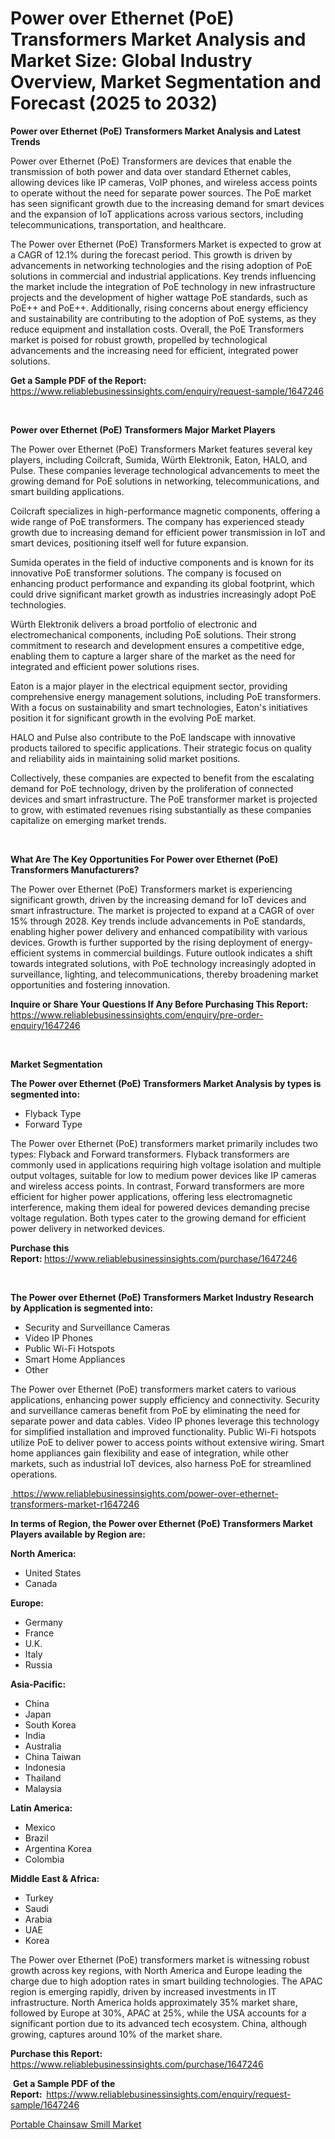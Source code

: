 <p><h1>Power over Ethernet (PoE) Transformers Market Analysis and Market Size: Global Industry Overview, Market Segmentation and Forecast (2025 to 2032)</h1></p><p><strong>Power over Ethernet (PoE) Transformers Market Analysis and Latest Trends</strong></p>
<p><p>Power over Ethernet (PoE) Transformers are devices that enable the transmission of both power and data over standard Ethernet cables, allowing devices like IP cameras, VoIP phones, and wireless access points to operate without the need for separate power sources. The PoE market has seen significant growth due to the increasing demand for smart devices and the expansion of IoT applications across various sectors, including telecommunications, transportation, and healthcare.</p><p>The Power over Ethernet (PoE) Transformers Market is expected to grow at a CAGR of 12.1% during the forecast period. This growth is driven by advancements in networking technologies and the rising adoption of PoE solutions in commercial and industrial applications. Key trends influencing the market include the integration of PoE technology in new infrastructure projects and the development of higher wattage PoE standards, such as PoE++ and PoE++. Additionally, rising concerns about energy efficiency and sustainability are contributing to the adoption of PoE systems, as they reduce equipment and installation costs. Overall, the PoE Transformers market is poised for robust growth, propelled by technological advancements and the increasing need for efficient, integrated power solutions.</p></p>
<p><strong>Get a Sample PDF of the Report:&nbsp;</strong> <a href="https://www.reliablebusinessinsights.com/enquiry/request-sample/1647246?utm_campaign=3499&utm_medium=2&utm_source=Github&utm_content=ia&utm_term=29032025&utm_id=power-over-ethernet-poe-transformers">https://www.reliablebusinessinsights.com/enquiry/request-sample/1647246</a></p>
<p>&nbsp;</p>
<p><strong>Power over Ethernet (PoE) Transformers Major Market Players</strong></p>
<p><p>The Power over Ethernet (PoE) Transformers Market features several key players, including Coilcraft, Sumida, Würth Elektronik, Eaton, HALO, and Pulse. These companies leverage technological advancements to meet the growing demand for PoE solutions in networking, telecommunications, and smart building applications.</p><p>Coilcraft specializes in high-performance magnetic components, offering a wide range of PoE transformers. The company has experienced steady growth due to increasing demand for efficient power transmission in IoT and smart devices, positioning itself well for future expansion.</p><p>Sumida operates in the field of inductive components and is known for its innovative PoE transformer solutions. The company is focused on enhancing product performance and expanding its global footprint, which could drive significant market growth as industries increasingly adopt PoE technologies.</p><p>Würth Elektronik delivers a broad portfolio of electronic and electromechanical components, including PoE solutions. Their strong commitment to research and development ensures a competitive edge, enabling them to capture a larger share of the market as the need for integrated and efficient power solutions rises.</p><p>Eaton is a major player in the electrical equipment sector, providing comprehensive energy management solutions, including PoE transformers. With a focus on sustainability and smart technologies, Eaton's initiatives position it for significant growth in the evolving PoE market.</p><p>HALO and Pulse also contribute to the PoE landscape with innovative products tailored to specific applications. Their strategic focus on quality and reliability aids in maintaining solid market positions.</p><p>Collectively, these companies are expected to benefit from the escalating demand for PoE technology, driven by the proliferation of connected devices and smart infrastructure. The PoE transformer market is projected to grow, with estimated revenues rising substantially as these companies capitalize on emerging market trends.</p></p>
<p>&nbsp;</p>
<p><strong>What Are The Key Opportunities For Power over Ethernet (PoE) Transformers Manufacturers?</strong></p>
<p><p>The Power over Ethernet (PoE) Transformers market is experiencing significant growth, driven by the increasing demand for IoT devices and smart infrastructure. The market is projected to expand at a CAGR of over 15% through 2028. Key trends include advancements in PoE standards, enabling higher power delivery and enhanced compatibility with various devices. Growth is further supported by the rising deployment of energy-efficient systems in commercial buildings. Future outlook indicates a shift towards integrated solutions, with PoE technology increasingly adopted in surveillance, lighting, and telecommunications, thereby broadening market opportunities and fostering innovation.</p></p>
<p><strong>Inquire or Share Your Questions If Any Before Purchasing This Report:</strong> <a href="https://www.reliablebusinessinsights.com/enquiry/pre-order-enquiry/1647246?utm_campaign=3499&utm_medium=2&utm_source=Github&utm_content=ia&utm_term=29032025&utm_id=power-over-ethernet-poe-transformers">https://www.reliablebusinessinsights.com/enquiry/pre-order-enquiry/1647246</a></p>
<p>&nbsp;</p>
<p><strong>Market Segmentation</strong></p>
<p><strong>The Power over Ethernet (PoE) Transformers Market Analysis by types is segmented into:</strong></p>
<p><ul><li>Flyback Type</li><li>Forward Type</li></ul></p>
<p><p>The Power over Ethernet (PoE) transformers market primarily includes two types: Flyback and Forward transformers. Flyback transformers are commonly used in applications requiring high voltage isolation and multiple output voltages, suitable for low to medium power devices like IP cameras and wireless access points. In contrast, Forward transformers are more efficient for higher power applications, offering less electromagnetic interference, making them ideal for powered devices demanding precise voltage regulation. Both types cater to the growing demand for efficient power delivery in networked devices.</p></p>
<p><strong>Purchase this Report:&nbsp;</strong><a href="https://www.reliablebusinessinsights.com/purchase/1647246?utm_campaign=3499&utm_medium=2&utm_source=Github&utm_content=ia&utm_term=29032025&utm_id=power-over-ethernet-poe-transformers">https://www.reliablebusinessinsights.com/purchase/1647246</a></p>
<p>&nbsp;</p>
<p><strong>The Power over Ethernet (PoE) Transformers Market Industry Research by Application is segmented into:</strong></p>
<p><ul><li>Security and Surveillance Cameras</li><li>Video IP Phones</li><li>Public Wi-Fi Hotspots</li><li>Smart Home Appliances</li><li>Other</li></ul></p>
<p><p>The Power over Ethernet (PoE) transformers market caters to various applications, enhancing power supply efficiency and connectivity. Security and surveillance cameras benefit from PoE by eliminating the need for separate power and data cables. Video IP phones leverage this technology for simplified installation and improved functionality. Public Wi-Fi hotspots utilize PoE to deliver power to access points without extensive wiring. Smart home appliances gain flexibility and ease of integration, while other markets, such as industrial IoT devices, also harness PoE for streamlined operations.</p></p>
<p><a href="https://www.reliablebusinessinsights.com/power-over-ethernet-transformers-market-r1647246?utm_campaign=3499&utm_medium=2&utm_source=Github&utm_content=ia&utm_term=29032025&utm_id=power-over-ethernet-poe-transformers">&nbsp;https://www.reliablebusinessinsights.com/power-over-ethernet-transformers-market-r1647246</a></p>
<p><strong>In terms of Region, the Power over Ethernet (PoE) Transformers Market Players available by Region are:</strong></p>
<p>
    <p> <strong> North America: </strong>
        <ul>
            <li>United States</li>
            <li>Canada</li>
        </ul>
        </p> 
    <p> <strong> Europe: </strong>
        <ul>
            <li>Germany</li>
            <li>France</li>
            <li>U.K.</li>
            <li>Italy</li>
            <li>Russia</li>
        </ul>
        </p> 
    <p> <strong> Asia-Pacific: </strong>
        <ul>
            <li>China</li>
            <li>Japan</li>
            <li>South Korea</li>
            <li>India</li>
            <li>Australia</li>
            <li>China Taiwan</li>
            <li>Indonesia</li>
            <li>Thailand</li>
            <li>Malaysia</li>
        </ul>
        </p> 
    <p> <strong> Latin America: </strong>
        <ul>
            <li>Mexico</li>
            <li>Brazil</li>
            <li>Argentina Korea</li>
            <li>Colombia</li>
        </ul>
        </p> 
    <p> <strong> Middle East & Africa: </strong>
        <ul>
            <li>Turkey</li>
            <li>Saudi</li>
            <li>Arabia</li>
            <li>UAE</li>
            <li>Korea</li>
        </ul>
    </p>
    </p>
<p><p>The Power over Ethernet (PoE) transformers market is witnessing robust growth across key regions, with North America and Europe leading the charge due to high adoption rates in smart building technologies. The APAC region is emerging rapidly, driven by increased investments in IT infrastructure. North America holds approximately 35% market share, followed by Europe at 30%, APAC at 25%, while the USA accounts for a significant portion due to its advanced tech ecosystem. China, although growing, captures around 10% of the market share.</p></p>
<p><strong>Purchase this Report: </strong><a href="https://www.reliablebusinessinsights.com/purchase/1647246?utm_campaign=3499&utm_medium=2&utm_source=Github&utm_content=ia&utm_term=29032025&utm_id=power-over-ethernet-poe-transformers">https://www.reliablebusinessinsights.com/purchase/1647246</a></p>
<p>&nbsp;<strong>Get a Sample PDF of the Report:&nbsp;&nbsp;</strong><a href="https://www.reliablebusinessinsights.com/enquiry/request-sample/1647246?utm_campaign=3499&utm_medium=2&utm_source=Github&utm_content=ia&utm_term=29032025&utm_id=power-over-ethernet-poe-transformers">https://www.reliablebusinessinsights.com/enquiry/request-sample/1647246</a></p>
<p><strong></strong></p>
<p><p><a href="https://github.com/cobinaydin13/Market-Research-Report-List-1/blob/main/portable-chainsaw-smill-market.md?utm_campaign=3499&utm_medium=2&utm_source=Github&utm_content=ia&utm_term=29032025&utm_id=power-over-ethernet-poe-transformers">Portable Chainsaw Smill Market</a></p></p>